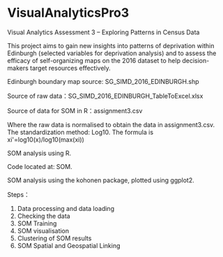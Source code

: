 # VisualAnalyticsPro3

Visual Analytics Assessment 3 – Exploring Patterns in Census Data

This project aims to gain new insights into patterns of deprivation within Edinburgh (selected variables for deprivation analysis) and to assess the efficacy of self-organizing maps on the 2016 dataset to help decision-makers target resources effectively.

Edinburgh boundary map source: SG_SIMD_2016_EDINBURGH.shp

Source of raw data：SG_SIMD_2016_EDINBURGH_TableToExcel.xlsx

Source of data for SOM in R：assignment3.csv

Where the raw data is normalised to obtain the data in assignment3.csv. The standardization method: Log10. The formula is xi'=log10(x)/log10(max(xi))

SOM analysis using R. 

Code located at: SOM. 

SOM analysis using the kohonen package, plotted using ggplot2.

Steps：
1. Data processing and data loading
2. Checking the data
3. SOM Training
4. SOM visualisation
5. Clustering of SOM results
6. SOM Spatial and Geospatial Linking
